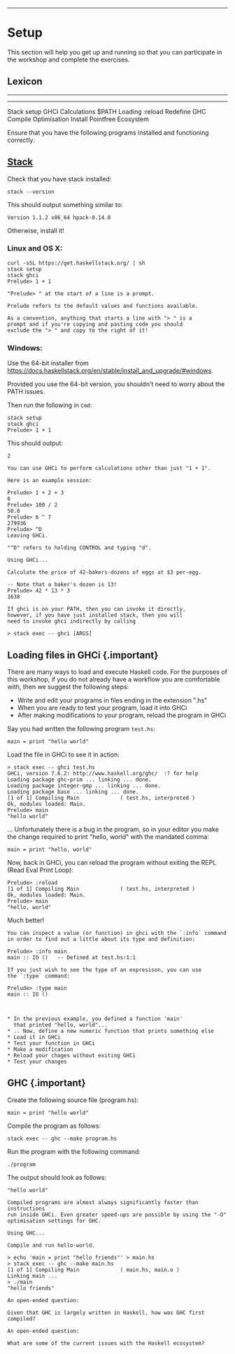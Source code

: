 
----

Setup
=====

This section will help you get up and running so that you
can participate in the workshop and complete the exercises.

## Lexicon

-----------       -------------     ------------
-----------       -------------     ------------
Stack             setup             GHCi
Calculations      $PATH             Loading
:reload           Redefine          GHC
Compile           Optimisation      Install
Pointfree         Ecosystem

<div class="important">
Ensure that you have the following programs installed and functioning correctly:

## [Stack](https://docs.haskellstack.org/en/stable/README/)

Check that you have stack installed:

```shell
stack --version
```

This should output something similar to:

    Version 1.1.2 x86_64 hpack-0.14.0

Otherwise, install it!

### Linux and OS X:

```shell
curl -sSL https://get.haskellstack.org/ | sh
stack setup
stack ghci
Prelude> 1 + 1
```

```note
"Prelude> " at the start of a line is a prompt.

Prelude refers to the default values and functions available.

As a convention, anything that starts a line with "> " is a
prompt and if you're copying and pasting code you should
exclude the "> " and copy to the right of it!
```

<!-- [Thanks @borsboom](https://github.com/commercialhaskell/stack/issues/3021#event-974900197)
_(If mktemp fails, modify the script, or download stack binary manually.)_
-->

### Windows:

Use the 64-bit installer from <https://docs.haskellstack.org/en/stable/install_and_upgrade/#windows>.

Provided you use the 64-bit version, you shouldn't need to worry about the PATH issues.

Then run the following in `Cmd`:

```shell
stack setup
stack ghci
Prelude> 1 + 1
```

This should output:

    2

</div>

```real
You can use GHCi to perform calculations other than just "1 + 1".

Here is an example session:

Prelude> 1 + 2 + 3
6
Prelude> 100 / 2
50.0
Prelude> 6 ^ 7
279936
Prelude> ^D
Leaving GHCi.
```

```note
"^D" refers to holding CONTROL and typing "d".
```

```instruction
Using GHCi...

Calculate the price of 42-bakers-dozens of eggs at $3 per-egg.
```

```answer
-- Note that a baker's dozen is 13!
Prelude> 42 * 13 * 3
1638
```

```note
If ghci is on your PATH, then you can invoke it directly,
however, if you have just installed stack, then you will
need to invoke ghci indirectly by calling

> stack exec -- ghci [ARGS]

```


## Loading files in GHCi {.important}

There are many ways to load and execute Haskell code. For the purposes of this workshop,
if you do not already have a workflow you are comfortable with, then we suggest the
following steps:

* Write and edit your programs in files ending in the extension ".hs"
* When you are ready to test your program, load it into GHCi
* After making modifications to your program, reload the program in GHCi

Say you had written the following program `test.hs`:

~~~{data-language=haskell data-filter=./resources/scripts/check.sh}
main = print "hello world"
~~~

Load the file in GHCi to see it in action:

```shell
> stack exec -- ghci test.hs
GHCi, version 7.6.2: http://www.haskell.org/ghc/  :? for help
Loading package ghc-prim ... linking ... done.
Loading package integer-gmp ... linking ... done.
Loading package base ... linking ... done.
[1 of 1] Compiling Main             ( test.hs, interpreted )
Ok, modules loaded: Main.
Prelude> main
"hello world"
```

... Unfortunately there is a bug in the program, so in your editor you
make the change required to print "hello, world" with the mandated comma:

~~~{data-language=haskell data-filter=./resources/scripts/check.sh}
main = print "hello, world"
~~~

Now, back in GHCi, you can reload the program without exiting the
REPL (Read Eval Print Loop):

```shell
Prelude> :reload
[1 of 1] Compiling Main             ( test.hs, interpreted )
Ok, modules loaded: Main.
Prelude> main
"hello, world"
```

Much better!

```real
You can inspect a value (or function) in ghci with the `:info` command
in order to find out a little about its type and definition:

Prelude> :info main
main :: IO ()   -- Defined at test.hs:1:1

If you just wish to see the type of an expresison, you can use
the `:type` command:

Prelude> :type main
main :: IO ()
```

```instruction


* In the previous example, you defined a function 'main'
  that printed "hello, world"...
* .. Now, define a new numeric function that prints something else
* Load it in GHCi
* Test your function in GHCi
* Make a modification
* Reload your chages without exiting GHCi
* Test your changes
```

## GHC {.important}

Create the following source file (program.hs):

~~~{data-language="haskell"}
main = print "hello world"
~~~

Compile the program as follows:

```shell
stack exec -- ghc --make program.hs
```

Run the program with the following command:

```shell
./program
```

The output should look as follows:

```text
"hello world"
```

```real
Compiled programs are almost always significantly faster than instructions
run inside GHCi. Even greater speed-ups are possible by using the "-O"
optimisation settings for GHC.
```

```instruction
Using GHC...

Compile and run hello-world.
```

```answer
> echo 'main = print "hello friends"' > main.hs
> stack exec -- ghc --make main.hs
[1 of 1] Compiling Main             ( main.hs, main.o )
Linking main ...
> ./main
"hello friends"
```

```open
An open-ended question:

Given that GHC is largely written in Haskell, how was GHC first compiled?
```

```open
An open-ended question:

What are some of the current issues with the Haskell ecosystem?
```
